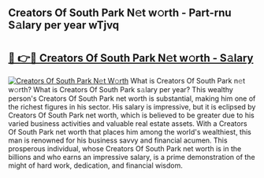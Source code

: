 ## Creators Of South Park N𝚎t w𝚘rth - Part-rnu S𝚊lary per year wTjvq

# <h2><a href="http://gc47mtq.nevu.top/?p=Creators+Of+South+Park">🔗 👉🔴 Creators Of South Park N𝚎t w𝚘rth - S𝚊lary</a></h2>

[![Creators Of South Park N𝚎t W𝚘rth](https://i.imgur.com/Oavwk0R.jpeg)](http://gc47mtq.nevu.top/?p=Creators+Of+South+Park)
What is Creators Of South Park n𝚎t w𝚘rth? What is Creators Of South Park s𝚊lary per year?
This wealthy person's Creators Of South Park net worth is substantial, making him one of the richest figures in his sector. His salary is impressive, but it is eclipsed by Creators Of South Park net worth, which is believed to be greater due to his varied business activities and valuable real estate assets. With a Creators Of South Park net worth that places him among the world's wealthiest, this man is renowned for his business savvy and financial acumen. This prosperous individual, whose Creators Of South Park net worth is in the billions and who earns an impressive salary, is a prime demonstration of the might of hard work, dedication, and financial wisdom.
